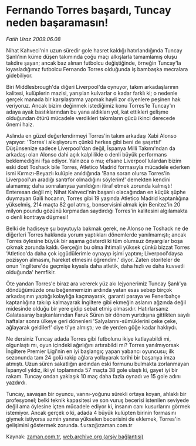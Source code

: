 # Fernando Torres başardı, Tuncay neden başaramasın!

*Fatih Uraz 2009.06.08*

<tr><td class="metin" colspan="2" style="padding-top: 20px; padding-left: 5px; padding-right: 10px;">Nihat Kahveci'nin uzun süredir gole hasret kaldığı hatırlandığında Tuncay Şanlı'nın küme düşen takımında çoğu maçı alkışlarla tamamlamış oluşu takdire şayan; ancak baz alınan futbolcu değiştiğinde, örneğin Tuncay'la kıyasladığımız futbolcu Fernando Torres olduğunda iş bambaşka mecralara gidebiliyor.</td></tr><tr><td class="metin" colspan="2" style="padding-top: 20px; padding-left: 5px; padding-right: 10px;"><p> Biri Middlesbrough'da diğeri Liverpool'da oynuyor, takım arkadaşlarının kalitesi, kulüplerin mazisi, yarışılan kulvarlar o kadar farklı ki; o nedenle gerçek manada bir karşılaştırma yapmak hayli zor diyenlere peşinen hak veriyoruz. Ancak bizim değinmek istediğimiz konu Torres'le Tuncay'ın adaya ayak bastıklarından bu yana aldıkları yol, kat ettikleri gelişme olduğundan ötürü mücadele verdikleri takımların gücü ikinci derecede önemi haiz.
<p> Aslında en güzel değerlendirmeyi Torres'in takım arkadaşı Xabi Alonso yapıyor: 'Torres'i alkışlıyorum çünkü herkes gibi beni de şaşırttı!' Düşünsenize sadece Liverpool'dan değil, İspanya Milli Takımı'ndan da arkadaşı olan Alonso dahi açık kalplilikle o denli büyük performans beklemediğini ifşa ediyor. Yalnızca o mu; efsane Liverpool'lulardan bizim eski dost Toshack bile Torres, Atletico Madrid formasıyla mücadele ederken ismi Kırmızı-Beyazlı kulüple anıldığında 'Bana soran olursa Torres'in Liverpool'un aradığı santrfor olmadığını söylerim!' demekten kendini alamamış; daha sonralarıysa yanıldığını itiraf etmek zorunda kalmıştı! Enteresan değil mi; Nihat Kahveci'nin başarılı olacağından en küçük şüphe duymayan Galli hocanın, Torres gibi 19 yaşında Atletico Madrid kaptanlığına yükselmiş, 214 maçta 82 gol atmış, bonservisini almak için Benitez'in 20 milyon poundu gözünü kırpmadan saydırdığı Torres'in kalitesini algılamakta o denli kontraya düşmesi!
<p> Belki de hadiseye şu boyutuyla bakmak gerek, ne Alonso ne Toshack ne de diğerleri Torres hakkında yorum yaptıkları dönemlerde yanılmamıştı; ancak Torres öylesine büyük bir aşama gösterdi ki tüm olumsuz önyargılar boşa çıkmak zorunda kaldı. Gerçeğin bu olma ihtimali yüksek çünkü bizzat Torres 'Atletico'da daha çok içgüdülerimle oynayıp işimi yaptım; Liverpool'daysa pozisyon almasını, hareket etmesini öğrendim.' diyor. Zaten otoriteler de onun 'İngiltere'de geçmişe kıyasla daha atletik, daha hızlı ve daha kuvvetli olduğunda' hemfikir.
<p> Öte yandan Torres'e biraz ara vererek yüz akı lejyonerimiz Tuncay Şanlı'ya döndüğümüzde onu beğenmemizin ardında yatan esas sebep birçok arkadaşının yaptığı kolaylığa kaçmayarak, garanti paraya ve Fenerbahçe kaptanlığına takılıp kalmayarak İngiltere gibi ekmeğin aslanın ağzında değil midesinde olduğu bir yere gidip sebat etmiş olmasıdır. Hatırlarsanız Galatasaray başkanlarından Faruk Süren bir dönem yurtdışına gittikten sayılı haftalar sonra ülkeye geri dönenleri 'Salyalarını-sümüklerini çeke çeke, ağlayarak geldiler!' diye ti'ye almıştı; ve de yerden göğe kadar haklıydı.
<p> Ne dersiniz Tuncay adada Torres gibi futbolunu ikiye katlayabildi mi, olgunlaştı mı, oyun içindeki ağırlığını artırabildi mi? Torres yanılmıyorsak İngiltere Premier Ligi'nin en iyi başlangıç yapan yabancı oyuncusu; ilk sezonunda tam 24 golü rakip ağlara yollayarak tarihi bir başarıya imza atmıştı. Uzun süren sakatlığın ardından eski formunu bulmakta zorlanmayan İspanyol yıldız, iki yıl toplamında 57 maçta 38 gole ulaştı ki, gayet iyi bir rakam. Tuncay ondan yaklaşık 10 maç daha fazla oynadı ve 15 gole adını yazdırdı.
<p> Tuncay, savaşan bir oyuncu, varını-yoğunu sürekli ortaya koyan, ahlaklı bir profesyonel; belki teknik kapasitesi ve son vuruş becerisi istenilen seviyede değil ama öylesine içten mücadele ediyor ki, insanın canı kusurlarını görmek istemiyor. Ancak gerçek o ki, adada 4 büyük kulüpten birinin formasını giymek istiyorsa azmin yanına yükselen becerisini de eklemek, Torres'in gelişimini göstermek zorunda. f.uraz@zaman.com.tr<br/></p></p></p></p></p></p></td></tr>

Kaynak: [zaman.com.tr](http://zaman.com.tr/yazar.do?yazino=856535), [web.archive.org (arşiv bağlantısı)](http://web.archive.org/web/20090612032040/http://www.zaman.com.tr:80/yazar.do?yazino=856535)
